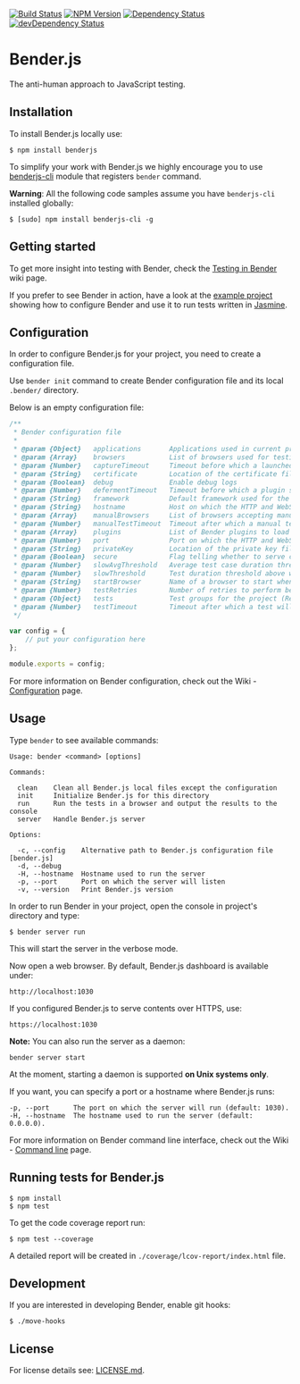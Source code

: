 [![Build Status](https://travis-ci.org/benderjs/benderjs.svg?branch=master)](https://travis-ci.org/benderjs/benderjs)
[![NPM Version](http://img.shields.io/npm/v/benderjs.svg)](https://www.npmjs.org/package/benderjs)
[![Dependency Status](https://david-dm.org/benderjs/benderjs.svg)](https://david-dm.org/benderjs/benderjs)
[![devDependency Status](https://david-dm.org/benderjs/benderjs/dev-status.svg)](https://david-dm.org/benderjs/benderjs#info=devDependencies)

# Bender.js

The anti-human approach to JavaScript testing.

## Installation

To install Bender.js locally use:

```
$ npm install benderjs
```

To simplify your work with Bender.js we highly encourage you to use [benderjs-cli](https://github.com/benderjs/benderjs-cli) module that registers `bender` command.

**Warning**: All the following code samples assume you have `benderjs-cli` installed globally:

```
$ [sudo] npm install benderjs-cli -g
```

## Getting started

To get more insight into testing with Bender, check the [Testing in Bender](https://github.com/benderjs/benderjs/wiki/Testing-in-Bender) wiki page.

If you prefer to see Bender in action, have a look at the [example project](https://github.com/benderjs/benderjs-example-project) showing how to configure Bender and use it to run tests written in [Jasmine](http://jasmine.github.io/).

## Configuration

In order to configure Bender.js for your project, you need to create a configuration file.

Use `bender init` command to create Bender configuration file and its local `.bender/` directory.

Below is an empty configuration file:

```javascript
/**
 * Bender configuration file
 *
 * @param {Object}   applications       Applications used in current project
 * @param {Array}    browsers           List of browsers used for testing
 * @param {Number}   captureTimeout     Timeout before which a launched browser should connect to the server
 * @param {String}   certificate		Location of the certificate file
 * @param {Boolean}  debug              Enable debug logs
 * @param {Number}   defermentTimeout	Timeout before which a plugin should finish initializing on a test page
 * @param {String}   framework          Default framework used for the tests
 * @param {String}   hostname           Host on which the HTTP and WebSockets servers will listen
 * @param {Array}    manualBrowsers     List of browsers accepting manual tests
 * @param {Number}   manualTestTimeout  Timeout after which a manual test is marked as failed
 * @param {Array}    plugins            List of Bender plugins to load at startup (Required)
 * @param {Number}   port               Port on which the HTTP and WebSockets servers will listen
 * @param {String}   privateKey			Location of the private key file
 * @param {Boolean}  secure				Flag telling whether to serve contents over HTTPS and WSS
 * @param {Number}   slowAvgThreshold   Average test case duration threshold above which a test is marked as slow
 * @param {Number}   slowThreshold      Test duration threshold above which a test is marked as slow
 * @param {String}   startBrowser       Name of a browser to start when executing bender run command
 * @param {Number}   testRetries        Number of retries to perform before marking a test as failed
 * @param {Object}   tests              Test groups for the project (Required)
 * @param {Number}   testTimeout        Timeout after which a test will be fetched again
 */

var config = {
	// put your configuration here
};

module.exports = config;
```

For more information on Bender configuration, check out the Wiki - [Configuration](https://github.com/benderjs/benderjs/wiki/Configuration) page.

## Usage

Type `bender` to see available commands:

```
Usage: bender <command> [options]

Commands:

  clean    Clean all Bender.js local files except the configuration
  init     Initialize Bender.js for this directory
  run      Run the tests in a browser and output the results to the console
  server   Handle Bender.js server

Options:

  -c, --config    Alternative path to Bender.js configuration file [bender.js]
  -d, --debug
  -H, --hostname  Hostname used to run the server
  -p, --port      Port on which the server will listen
  -v, --version   Print Bender.js version
```

In order to run Bender in your project, open the console in project's directory and type:

```
$ bender server run
```

This will start the server in the verbose mode.

Now open a web browser. By default, Bender.js dashboard is available under:

```
http://localhost:1030
```

If you configured Bender.js to serve contents over HTTPS, use:

```
https://localhost:1030
```

**Note:** You can also run the server as a daemon:

```
bender server start
```

At the moment, starting a daemon is supported **on Unix systems only**.

If you want, you can specify a port or a hostname where Bender.js runs:

```
-p, --port      The port on which the server will run (default: 1030).
-H, --hostname  The hostname used to run the server (default: 0.0.0.0).
```

For more information on Bender command line interface, check out the Wiki - [Command line](https://github.com/benderjs/benderjs/wiki/Command-line) page.

## Running tests for Bender.js

```
$ npm install
$ npm test
```

To get the code coverage report run:

```
$ npm test --coverage
```

A detailed report will be created in `./coverage/lcov-report/index.html` file.

## Development

If you are interested in developing Bender, enable git hooks:

```
$ ./move-hooks
```

License
-------

For license details see: [LICENSE.md](https://github.com/benderjs/benderjs/blob/master/LICENSE.md).
